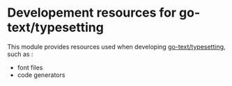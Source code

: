 # Developement resources for go-text/typesetting

This module provides resources used when developing [go-text/typesetting](https://github.com/go-text/typesetting), such as :
 - font files 
 - code generators 


